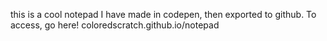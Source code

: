this is a cool notepad I have made in codepen, then exported to github. To access, go here! coloredscratch.github.io/notepad
